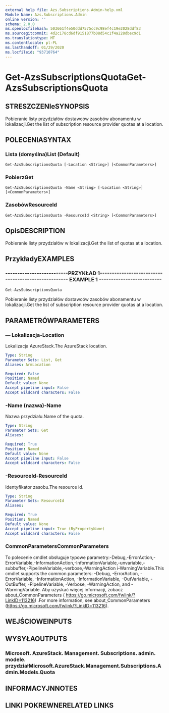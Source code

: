 ```yaml
---
external help file: Azs.Subscriptions.Admin-help.xml
Module Name: Azs.Subscriptions.Admin
online version: ''
schema: 2.0.0
ms.openlocfilehash: 503661f4e50ddd7575cc9c98ef4c19e2028ddf83
ms.sourcegitcommit: 4d2c178cd6df9151877b08d54c1f4a228dbec9d1
ms.translationtype: MT
ms.contentlocale: pl-PL
ms.lasthandoff: 01/29/2020
ms.locfileid: "93710764"
---
```

# <span data-ttu-id="3e571-101">Get-AzsSubscriptionsQuota</span><span class="sxs-lookup"><span data-stu-id="3e571-101">Get-AzsSubscriptionsQuota</span></span>

## <span data-ttu-id="3e571-102">STRESZCZENIe</span><span class="sxs-lookup"><span data-stu-id="3e571-102">SYNOPSIS</span></span>
<span data-ttu-id="3e571-103">Pobieranie listy przydziałów dostawców zasobów abonamentu w lokalizacji.</span><span class="sxs-lookup"><span data-stu-id="3e571-103">Get the list of subscription resource provider quotas at a location.</span></span>

## <span data-ttu-id="3e571-104">POLECENIA</span><span class="sxs-lookup"><span data-stu-id="3e571-104">SYNTAX</span></span>

### <span data-ttu-id="3e571-105">Lista (domyślna)</span><span class="sxs-lookup"><span data-stu-id="3e571-105">List (Default)</span></span>
```
Get-AzsSubscriptionsQuota [-Location <String>] [<CommonParameters>]
```

### <span data-ttu-id="3e571-106">Pobierz</span><span class="sxs-lookup"><span data-stu-id="3e571-106">Get</span></span>
```
Get-AzsSubscriptionsQuota -Name <String> [-Location <String>] [<CommonParameters>]
```

### <span data-ttu-id="3e571-107">Zasobów</span><span class="sxs-lookup"><span data-stu-id="3e571-107">ResourceId</span></span>
```
Get-AzsSubscriptionsQuota -ResourceId <String> [<CommonParameters>]
```

## <span data-ttu-id="3e571-108">Opis</span><span class="sxs-lookup"><span data-stu-id="3e571-108">DESCRIPTION</span></span>
<span data-ttu-id="3e571-109">Pobieranie listy przydziałów w lokalizacji.</span><span class="sxs-lookup"><span data-stu-id="3e571-109">Get the list of quotas at a location.</span></span>

## <span data-ttu-id="3e571-110">Przykłady</span><span class="sxs-lookup"><span data-stu-id="3e571-110">EXAMPLES</span></span>

### <span data-ttu-id="3e571-111">--------------------------PRZYKŁAD 1--------------------------</span><span class="sxs-lookup"><span data-stu-id="3e571-111">-------------------------- EXAMPLE 1 --------------------------</span></span>
```
Get-AzsSubscriptionsQuota
```

<span data-ttu-id="3e571-112">Pobieranie listy przydziałów dostawców zasobów abonamentu w lokalizacji.</span><span class="sxs-lookup"><span data-stu-id="3e571-112">Get the list of subscription resource provider quotas at a location.</span></span>

## <span data-ttu-id="3e571-113">PARAMETRÓW</span><span class="sxs-lookup"><span data-stu-id="3e571-113">PARAMETERS</span></span>

### <span data-ttu-id="3e571-114">— Lokalizacja</span><span class="sxs-lookup"><span data-stu-id="3e571-114">-Location</span></span>
<span data-ttu-id="3e571-115">Lokalizacja AzureStack.</span><span class="sxs-lookup"><span data-stu-id="3e571-115">The AzureStack location.</span></span>

```yaml
Type: String
Parameter Sets: List, Get
Aliases: ArmLocation

Required: False
Position: Named
Default value: None
Accept pipeline input: False
Accept wildcard characters: False
```

### <span data-ttu-id="3e571-116">-Name (nazwa)</span><span class="sxs-lookup"><span data-stu-id="3e571-116">-Name</span></span>
<span data-ttu-id="3e571-117">Nazwa przydziału.</span><span class="sxs-lookup"><span data-stu-id="3e571-117">Name of the quota.</span></span>

```yaml
Type: String
Parameter Sets: Get
Aliases: 

Required: True
Position: Named
Default value: None
Accept pipeline input: False
Accept wildcard characters: False
```

### <span data-ttu-id="3e571-118">-ResourceId</span><span class="sxs-lookup"><span data-stu-id="3e571-118">-ResourceId</span></span>
<span data-ttu-id="3e571-119">Identyfikator zasobu.</span><span class="sxs-lookup"><span data-stu-id="3e571-119">The resource id.</span></span>

```yaml
Type: String
Parameter Sets: ResourceId
Aliases: 

Required: True
Position: Named
Default value: None
Accept pipeline input: True (ByPropertyName)
Accept wildcard characters: False
```

### <span data-ttu-id="3e571-120">CommonParameters</span><span class="sxs-lookup"><span data-stu-id="3e571-120">CommonParameters</span></span>
<span data-ttu-id="3e571-121">To polecenie cmdlet obsługuje typowe parametry:-Debug,-ErrorAction,-ErrorVariable,-InformationAction,-InformationVariable,-unvariable,-subbuffer,-PipelineVariable,-verbose,-WarningAction i-WarningVariable.</span><span class="sxs-lookup"><span data-stu-id="3e571-121">This cmdlet supports the common parameters: -Debug, -ErrorAction, -ErrorVariable, -InformationAction, -InformationVariable, -OutVariable, -OutBuffer, -PipelineVariable, -Verbose, -WarningAction, and -WarningVariable.</span></span> <span data-ttu-id="3e571-122">Aby uzyskać więcej informacji, zobacz about_CommonParameters ( https://go.microsoft.com/fwlink/?LinkID=113216) .</span><span class="sxs-lookup"><span data-stu-id="3e571-122">For more information, see about_CommonParameters (https://go.microsoft.com/fwlink/?LinkID=113216).</span></span>

## <span data-ttu-id="3e571-123">WEJŚCIOWE</span><span class="sxs-lookup"><span data-stu-id="3e571-123">INPUTS</span></span>

## <span data-ttu-id="3e571-124">WYSYŁA</span><span class="sxs-lookup"><span data-stu-id="3e571-124">OUTPUTS</span></span>

### <span data-ttu-id="3e571-125">Microsoft. AzureStack. Management. Subscriptions. admin. modele. przydział</span><span class="sxs-lookup"><span data-stu-id="3e571-125">Microsoft.AzureStack.Management.Subscriptions.Admin.Models.Quota</span></span>

## <span data-ttu-id="3e571-126">INFORMACYJN</span><span class="sxs-lookup"><span data-stu-id="3e571-126">NOTES</span></span>

## <span data-ttu-id="3e571-127">LINKI POKREWNE</span><span class="sxs-lookup"><span data-stu-id="3e571-127">RELATED LINKS</span></span>

